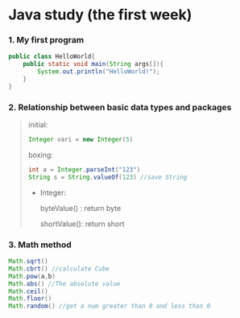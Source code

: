 # Java study (the first week)

### 1. My first program

````java
public class HelloWorld{
    public static void main(String args[]){
        System.out.println("HelloWorld!");
    }
}
````

### 2. Relationship between basic data types and packages

>  initial:
>
> ```java
> Integer vari = new Integer(5)
> ```
>
> boxing:
>
> ```java
> int a = Integer.parseInt("123")
> String s = String.valueOf(123) //save String
> ```
>
> + Integer: 
>
>   byteValue() : return byte     
>
>   shortValue(): return short

### 3. Math method

``` java
Math.sqrt()
Math.cbrt() //calculate Cube
Math.pow(a,b)
Math.abs() //The absolute value
Math.ceil()
Math.floor()
Math.random() //get a num greater than 0 and less than 0
```

